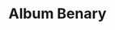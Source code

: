 ---
title: Album Benary
categories: []
artist: Ernst Benary
layout: collection
lead: The U.S. Department of Agriculture's Pomological Watercolor Collection is an
  archive of some 7,500 botanical watercolors created for the USDA between the years
  1886 and 1942 by around five dozen artists.
tag: 'Album Benary'
thumb: ''
image: "benary.jpg"

---